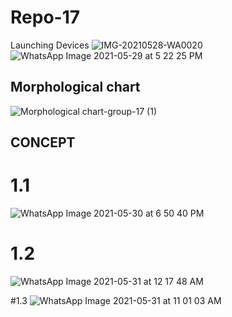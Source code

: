 # Repo-17
Launching Devices
![IMG-20210528-WA0020](https://user-images.githubusercontent.com/83945477/120066904-6c53f100-c096-11eb-95e1-9108b3a8a768.jpg)
![WhatsApp Image 2021-05-29 at 5 22 25 PM](https://user-images.githubusercontent.com/83945477/120072633-78e64280-c0b2-11eb-88da-7b54fd70ce7d.jpeg)

## Morphological chart
![Morphological chart-group-17 (1)](https://user-images.githubusercontent.com/83946076/120105953-b9a88f00-c178-11eb-9bf4-c916fd541212.jpg)



## CONCEPT

# 1.1

![WhatsApp Image 2021-05-30 at 6 50 40 PM](https://user-images.githubusercontent.com/83946076/120106139-8adee880-c179-11eb-8d6d-69f1053d5a86.jpeg)

# 1.2
![WhatsApp Image 2021-05-31 at 12 17 48 AM](https://user-images.githubusercontent.com/83945477/120116433-c2638a00-c1a5-11eb-9915-f597620da1bf.jpeg)

#1.3
![WhatsApp Image 2021-05-31 at 11 01 03 AM](https://user-images.githubusercontent.com/83945477/120151817-59fac400-c20a-11eb-82bd-dcccb5885e8e.jpeg)


